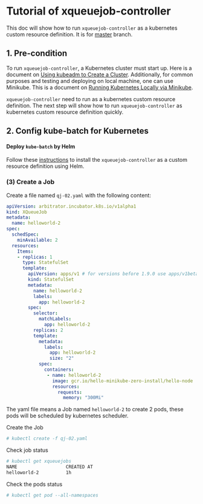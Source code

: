 # Tutorial of xqueuejob-controller

This doc will show how to run `xqueuejob-controller` as a kubernetes custom resource definition. It is for [master](https://github.com/kubernetes-sigs/kube-batch/tree/master) branch.

## 1. Pre-condition
To run `xqueuejob-controller`, a Kubernetes cluster must start up. Here is a document on [Using kubeadm to Create a Cluster](https://kubernetes.io/docs/setup/independent/create-cluster-kubeadm/). Additionally, for common purposes and testing and deploying on local machine, one can use Minikube. This is a document on [Running Kubernetes Locally via Minikube](https://kubernetes.io/docs/getting-started-guides/minikube/).

`xqueuejob-controller` need to run as a kubernetes custom resource definition. The next step will show how to run `xqueuejob-controller` as kubernetes custom resource definition quickly. 

## 2. Config kube-batch for Kubernetes

#### Deploy `kube-batch` by Helm

Follow these [instructions](../../deployment/deployment.md) to install the `xqueuejob-controller` as a custom resource definition using Helm.

### (3) Create a Job

Create a file named `qj-02.yaml` with the following content:

```yaml
apiVersion: arbitrator.incubator.k8s.io/v1alpha1
kind: XQueueJob
metadata:
  name: helloworld-2
spec:
  schedSpec:
    minAvailable: 2
  resources:
    Items:
    - replicas: 1
      type: StatefulSet
      template:
        apiVersion: apps/v1 # for versions before 1.9.0 use apps/v1beta2
        kind: StatefulSet
        metadata:
          name: helloworld-2
          labels:
            app: helloworld-2
        spec:
          selector:
            matchLabels:
              app: helloworld-2
          replicas: 2 
          template:
            metadata:
              labels:
                app: helloworld-2
                size: "2" 
            spec:
              containers:
               - name: helloworld-2
                 image: gcr.io/hello-minikube-zero-install/hello-node
                 resources:
                   requests:
                     memory: "300Mi"
```

The yaml file means a Job named `helloworld-2` to create 2 pods, these pods will be scheduled by kubernetes scheduler.

Create the Job

```bash
# kubectl create -f qj-02.yaml
```

Check job status

```bash
# kubectl get xqueuejobs
NAME                  CREATED AT
helloworld-2          1h
```

Check the pods status

```bash
# kubectl get pod --all-namespaces
```
